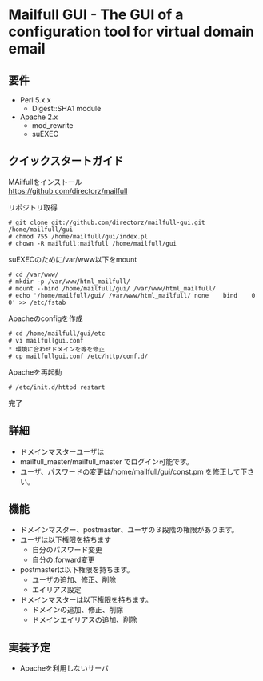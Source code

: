 Mailfull GUI - The GUI of a configuration tool for virtual domain email 
========================================================

要件
----

  * Perl 5.x.x
    * Digest::SHA1 module
  * Apache 2.x
    * mod_rewrite
    * suEXEC

クイックスタートガイド
----------------------

  MAilfullをインストール  
<https://github.com/directorz/mailfull>
  
  リポジトリ取得

    # git clone git://github.com/directorz/mailfull-gui.git /home/mailfull/gui
    # chmod 755 /home/mailfull/gui/index.pl
    # chown -R mailfull:mailfull /home/mailfull/gui

  suEXECのために/var/www以下をmount
    
    # cd /var/www/
    # mkdir -p /var/www/html_mailfull/
    # mount --bind /home/mailfull/gui/ /var/www/html_mailfull/
    # echo '/home/mailfull/gui/	/var/www/html_mailfull/	none	bind	0 0' >> /etc/fstab

  Apacheのconfigを作成

    # cd /home/mailfull/gui/etc
    # vi mailfullgui.conf
    * 環境に合わせドメインを等を修正
    # cp mailfullgui.conf /etc/http/conf.d/

  Apacheを再起動

    # /etc/init.d/httpd restart

  完了

詳細
----

  * ドメインマスターユーザは
  *  mailfull_master/mailfull_master でログイン可能です。
  * ユーザ、パスワードの変更は/home/mailfull/gui/const.pm を修正して下さい。

機能
----

  * ドメインマスター、postmaster、ユーザの３段階の権限があります。
  * ユーザは以下権限を持ちます
    * 自分のパスワード変更
    * 自分の.forward変更
  * postmasterは以下権限を持ちます。
    * ユーザの追加、修正、削除
    * エイリアス設定
  * ドメインマスターは以下権限を持ちます。
    * ドメインの追加、修正、削除
    * ドメインエイリアスの追加、削除

実装予定
--------

  * Apacheを利用しないサーバ
  

